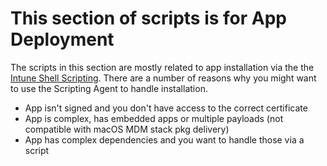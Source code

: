 # This section of scripts is for App Deployment

The scripts in this section are mostly related to app installation via the the [Intune Shell Scripting](https://docs.microsoft.com/en-us/mem/intune/apps/macos-shell-scripts). There are a number of reasons why you might want to use the Scripting Agent to handle installation.

- App isn't signed and you don't have access to the correct certificate
- App is complex, has embedded apps or multiple payloads (not compatible with macOS MDM stack pkg delivery)
- App has complex dependencies and you want to handle those via a script
